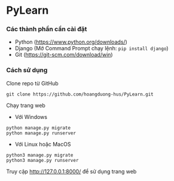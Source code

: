 # PyLearn
### Các thành phần cần cài đặt
- Python (https://www.python.org/downloads/)
- Django (Mở Command Prompt chạy lệnh: ```pip install django```)
- Git (https://git-scm.com/download/win)

### Cách sử dụng
Clone repo từ GitHub
```
git clone https://github.com/hoangduong-hus/PyLearn.git
```
Chạy trang web
- Với Windows
```
python manage.py migrate
python manage.py runserver
```
- Với Linux hoặc MacOS
```
python3 manage.py migrate
python3 manage.py runserver
```
Truy cập http://127.0.0.1:8000/ để sử dụng trang web
